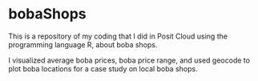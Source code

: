 # bobaShops
This is a repository of my coding that I did in Posit Cloud using the programming language R, about boba shops.

I visualized average boba prices, boba price range, and used geocode to plot boba locations for a case study on local boba shops.
